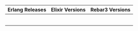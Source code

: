 | Erlang Releases | Elixir Versions                       | Rebar3 Versions  |
|-----------------|---------------------------------------|------------------|
|                 |                                       |                  |
|                 |                                       |                  |
|                 |                                       |                  |
|                 |                                       |                  |
|                 |                                       |                  |
|                 |                                       |                  |
